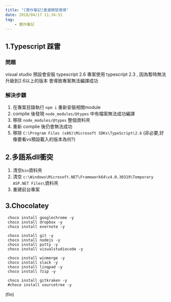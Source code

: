 ```yaml
---
title: "[實作筆記]重灌開發環境"
date: 2018/04/17 11:34:51
tag:
    - 實作筆記
---
```


## 1.Typescript 踩雷

### 問題

visual studio 預設會安裝 typescript 2.6
專案使用 typescript 2.3 , 因為暫時無法升級到2.6以上的版本
會導致專案無法編譯成功

### 解決步驟

1. 在專案目錄執行 `npm i` 重新安裝相關module
2. complie 後發現 `node_modules/@types` 中有檔案無法成功編譯
3. 移除 `node_modules/@types` 整個資料夾
4. 重新 complie 後仍會無法成功
5. 移除 `C:\Program Files (x86)\Microsoft SDKs\TypeScript\2.6` (非必要,好像要看vs預設載入的版本為何?)

## 2.多語系dll衝突

1. 清空`bin`資料夾
2. 清空 `c:\Windows\Microsoft.NET\Framework64\v4.0.30319\Temporary ASP.NET Files\`資料夾
3. 重建前台專案

## 3.Chocolatey

```shell=
 choco install googlechrome -y
 choco install dropbox -y
 choco install evernote -y

 choco install git -y
 choco install nodejs -y
 choco install putty -y
 choco install visualstudiocode -y

 choco install winmerge -y
 choco install slack -y
 choco install linqpad -y
 choco install 7zip -y
  
 choco install gitkraken -y
 #choco install sourcetree -y
```

(fin)

